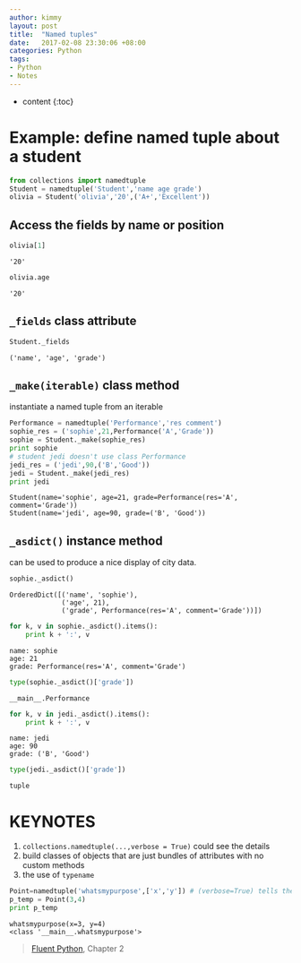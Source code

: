 ```yaml
---
author: kimmy
layout: post
title:  "Named tuples"
date:   2017-02-08 23:30:06 +08:00
categories: Python
tags:
- Python
- Notes
---
```


* content
{:toc}


# Example: define named tuple about a student


```python
from collections import namedtuple
Student = namedtuple('Student','name age grade')
olivia = Student('olivia','20',('A+','Excellent'))
```

## Access the fields by name or position


```python
olivia[1]
```




    '20'




```python
olivia.age
```




    '20'



## `_fields` class attribute


```python
Student._fields
```




    ('name', 'age', 'grade')



## `_make(iterable)` class method
instantiate a named tuple from an iterable


```python
Performance = namedtuple('Performance','res comment')
sophie_res = ('sophie',21,Performance('A','Grade'))
sophie = Student._make(sophie_res)
print sophie
# student jedi doesn't use class Performance
jedi_res = ('jedi',90,('B','Good'))
jedi = Student._make(jedi_res)
print jedi
```

    Student(name='sophie', age=21, grade=Performance(res='A', comment='Grade'))
    Student(name='jedi', age=90, grade=('B', 'Good'))


## `_asdict()` instance method
can be used to produce a nice display of city data.


```python
sophie._asdict()
```




    OrderedDict([('name', 'sophie'),
                 ('age', 21),
                 ('grade', Performance(res='A', comment='Grade'))])




```python
for k, v in sophie._asdict().items():
    print k + ':', v
```

    name: sophie
    age: 21
    grade: Performance(res='A', comment='Grade')



```python
type(sophie._asdict()['grade'])
```




    __main__.Performance




```python
for k, v in jedi._asdict().items():
    print k + ':', v
```

    name: jedi
    age: 90
    grade: ('B', 'Good')



```python
type(jedi._asdict()['grade'])
```




    tuple



# KEYNOTES
1. `collections.namedtuple(...,verbose = True)` could see the details
2. build classes of objects that are just bundles of attributes with no custom methods
3. the use of `typename`

  ```python
  Point=namedtuple('whatsmypurpose',['x','y']) # (verbose=True) tells the answer
  p_temp = Point(3,4)
  print p_temp
  ```

  ```
  whatsmypurpose(x=3, y=4)  
  <class '__main__.whatsmypurpose'>
  ```


> [Fluent Python](http://shop.oreilly.com/product/0636920032519.do "Fluent Python"), Chapter 2
